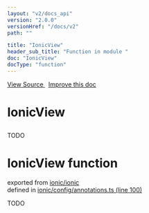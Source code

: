 ```yaml
---
layout: "v2/docs_api"
version: "2.0.0"
versionHref: "/docs/v2"
path: ""

title: "IonicView"
header_sub_title: "Function in module "
doc: "IonicView"
docType: "function"
---
```



<div class="improve-docs">
  <a href='http://github.com/driftyco/ionic2/tree/master/ionic/config/annotations.ts#L99'>
    View Source
  </a>
  &nbsp;
  <a href='http://github.com/driftyco/ionic2/edit/master/ionic/config/annotations.ts#L99'>
    Improve this doc
  </a>
</div>




<h1 class="api-title">

  IonicView



</h1>





TODO



<h1 class="class export">IonicView <span class="type">function</span></h1>
<p class="module">exported from <a href='undefined'>ionic/ionic</a><br/>
defined in <a href="https://github.com/driftyco/ionic2/tree/master/ionic/config/annotations.ts#L100-L112">ionic/config/annotations.ts (line 100)</a>
</p>
<p><p>TODO</p>
</p>

